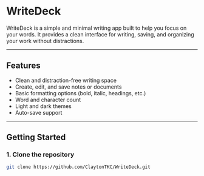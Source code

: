 # WriteDeck

WriteDeck is a simple and minimal writing app built to help you focus on your words. It provides a clean interface for writing, saving, and organizing your work without distractions.

---

## Features

- Clean and distraction-free writing space  
- Create, edit, and save notes or documents  
- Basic formatting options (bold, italic, headings, etc.)  
- Word and character count  
- Light and dark themes  
- Auto-save support  

---

## Getting Started

### 1. Clone the repository  
```bash
git clone https://github.com/ClaytonTKC/WriteDeck.git
